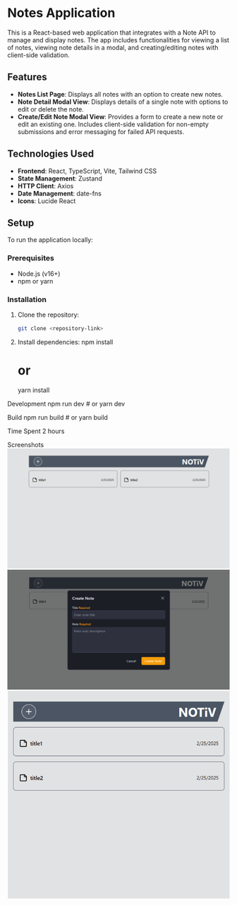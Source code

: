# Notes Application

This is a React-based web application that integrates with a Note API to manage and display notes. The app includes functionalities for viewing a list of notes, viewing note details in a modal, and creating/editing notes with client-side validation.

## Features

- **Notes List Page**: Displays all notes with an option to create new notes.
- **Note Detail Modal View**: Displays details of a single note with options to edit or delete the note.
- **Create/Edit Note Modal View**: Provides a form to create a new note or edit an existing one. Includes client-side validation for non-empty submissions and error messaging for failed API requests.

## Technologies Used

- **Frontend**: React, TypeScript, Vite, Tailwind CSS
- **State Management**: Zustand
- **HTTP Client**: Axios
- **Date Management**: date-fns
- **Icons**: Lucide React

## Setup

To run the application locally:

### Prerequisites

- Node.js (v16+)
- npm or yarn

### Installation

1. Clone the repository:
   ```bash
   git clone <repository-link>
   ```
2. Install dependencies:
   npm install
   # or
   yarn install

Development
npm run dev # or
yarn dev

Build
npm run build # or
yarn build

Time Spent
2 hours

Screenshots
![Notes List Page](./screenshots/Screenshot_1.png)
![Note Detail Modal](./screenshots/Screenshot_2.png)
![Notes List Page in Small Screen](./screenshots/Screenshot_3.png)
